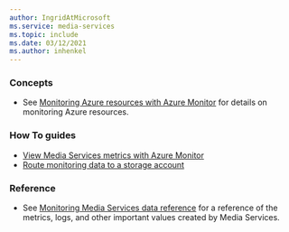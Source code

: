 ```yaml
---
author: IngridAtMicrosoft
ms.service: media-services 
ms.topic: include
ms.date: 03/12/2021
ms.author: inhenkel
---
```


<!-- Monitoring next steps -->
### Concepts

- See [Monitoring Azure resources with Azure Monitor](../../../azure-monitor/essentials/monitor-azure-resource.md) for details on monitoring Azure resources.

### How To guides

- [View Media Services metrics with Azure Monitor](../media-services-metrics-howto.md)
- [Route monitoring data to a storage account](../media-services-diagnostic-logs-howto.md)

### Reference

- See [Monitoring Media Services data reference](../monitoring/monitor-media-services-data-reference.md) for a reference of the metrics, logs, and other important values created by Media Services.